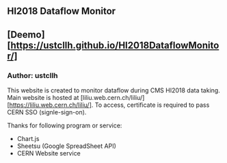 ## HI2018 Dataflow Monitor
## [Deemo][https://ustcllh.github.io/HI2018DataflowMonitor/]
### Author: ustcllh

This website is created to monitor dataflow during CMS HI2018 data taking. 
Main website is hosted at [liliu.web.cern.ch/liliu/][https://liliu.web.cern.ch/liliu/]. To access, certificate is required to pass CERN SSO (signle-sign-on).

Thanks for following program or service:
* Chart.js
* Sheetsu (Google SpreadSheet API)
* CERN Website service
